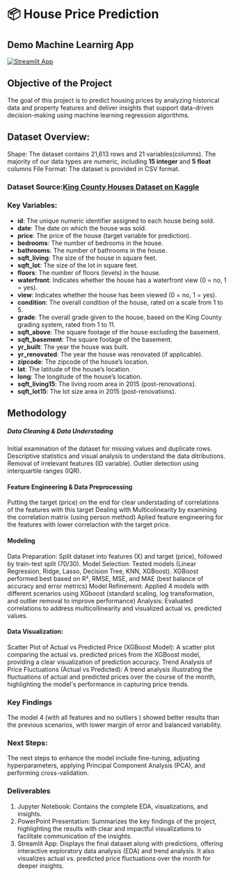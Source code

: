 # 📦 House Price Prediction


## Demo Machine Learnirg App

[![Streamlit App](https://static.streamlit.io/badges/streamlit_badge_black_white.svg)](https://houseprediction-ml.streamlit.app/)


## Objective of the Project
The goal of this project is to predict housing prices by analyzing historical data and property features and deliver insights that support data-driven decision-making using machine learning regression algorithms.

## Dataset Overview:
Shape: The dataset contains 21,613 rows and 21 variables(columns). The majority of our data types are numeric, including **15 integer** and **5 float** columns
File Format: The dataset is provided in CSV format.
### Dataset Source:[King County Houses Dataset on Kaggle](https://www.kaggle.com/datasets/minasameh55/king-country-houses-aa)

###  Key Variables:
- **id**: The unique numeric identifier assigned to each house being sold.
- **date**: The date on which the house was sold.
- **price**: The price of the house (target variable for prediction).
- **bedrooms**: The number of bedrooms in the house.
- **bathrooms**: The number of bathrooms in the house.
- **sqft_living**: The size of the house in square feet.
- **sqft_lot**: The size of the lot in square feet.
- **floors**: The number of floors (levels) in the house.
- **waterfront**: Indicates whether the house has a waterfront view (0 = no, 1 = yes).
- **view**: Indicates whether the house has been viewed (0 = no, 1 = yes).
- **condition**: The overall condition of the house, rated on a scale from 1 to 5.
- **grade**: The overall grade given to the house, based on the King County grading system, rated from 1 to 11.
- **sqft_above**: The square footage of the house excluding the basement.
- **sqft_basement**: The square footage of the basement.
- **yr_built**: The year the house was built.
- **yr_renovated**: The year the house was renovated (if applicable).
- **zipcode**: The zipcode of the house’s location.
- **lat**: The latitude of the house’s location.
- **long**: The longitude of the house’s location.
- **sqft_living15**: The living room area in 2015 (post-renovations).
- **sqft_lot15**: The lot size area in 2015 (post-renovations).


## Methodology

##### Data Cleaning & Data Understading
Initial examination of the dataset for missing values and duplicate rows.
Descriptive statistics and visual analysis to understand the data ditributions.
Removal of irrelevant features (ID variable).
Outlier detection using interquartile ranges (IQR).

#### Feature Engineering & Data Preprocessing
Putting the target (price) on the end for clear understading of correlations of the features with this target
Dealing with Multicolinearity by examining the correlation matrix (using person method)
Aplied feature engineering for the features with lower correlaction with the target price.

#### Modeling
Data Preparation: Split dataset into features (X) and target (price), followed by train-test split (70/30).
Model Selection: Tested models (Linear Regression, Ridge, Lasso, Decision Tree, KNN, XGBoost). XGBoost performed best based on R², RMSE, MSE, and MAE (best balance of accuracy and error metrics)
Model Refinement: Applied 4 models with different scenarios using XGboost (standard scaling, log transformation, and outlier removal to improve performance)
Analysis: Evaluated correlations to address multicollinearity and visualized actual vs. predicted values.

#### Data Visualization:
Scatter Plot of Actual vs Predicted Price (XGBoost Model): A scatter plot comparing the actual vs. predicted prices from the XGBoost model, providing a clear visualization of prediction accuracy.
Trend Analysis of Price Fluctuations (Actual vs Predicted): A trend analysis illustrating the fluctuations of actual and predicted prices over the course of the month, highlighting the model's performance in capturing price trends.

### Key Findings
The  model 4 (with all features and no outliers ) showed better results than the previous scenarios, with lower margin of error and balanced variability. 

### Next Steps:
The next steps to enhance the model include fine-tuning, adjusting hyperparameters, applying Principal Component Analysis (PCA), and performing cross-validation.

### Deliverables
1. Jupyter Notebook: Contains the complete EDA, visualizations, and insights.
2. PowerPoint Presentation: Summarizes the key findings of the project, highlighting the results with clear and impactful visualizations to facilitate communication of the insights.
3. Streamlit App: Displays the final dataset along with predictions, offering interactive exploratory data analysis (EDA) and trend analysis. It also visualizes actual vs. predicted price fluctuations over the month for deeper insights.
